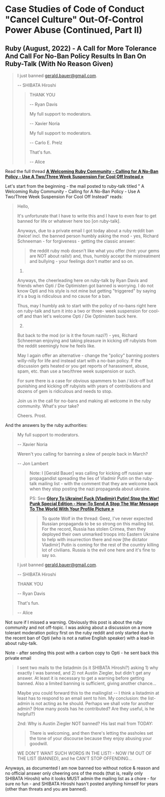 # Case Studies of Code of Conduct "Cancel Culture" Out-Of-Control Power Abuse (Continued, Part II)


## Ruby (August, 2022) -  A Call for More Tolerance And Call For No-Ban Policy Results In Ban On Ruby-Talk (With No Reason Given)

>  I just banned gerald.bauer@gmail.com.
>
>  -- SHIBATA Hiroshi
>
>> THANK YOU
>> 
>>  -- Ryan Davis
>>
>>
>> My full support to moderators.
>>
>> -- Xavier Noria
>> 
>> My full support to moderators.
>>
>>  -- Carlo E. Prelz
>>
>>  That's fun.
>>
>>  -- Alice


Read the full thread [**A Welcoming Ruby Community - Calling for A No-Ban Policy - Use A Two/Three Week Suspension For Cool Off Instead  »**](https://rubytalk.org/t/a-welcoming-ruby-community-calling-for-a-no-ban-policy-use-a-two-three-week-suspension-for-cool-off-instead/76032)

Let's start from the beginning - the mail posted to ruby-talk
titled "
A Welcoming Ruby Community - Calling for A No-Ban Policy - Use A Two/Three Week Suspension For Cool Off Instead"
reads:

> Hello,
>
>  It's unfortunate that I have to write this and I have to even fear
>  to get banned for life or whatever here too [on ruby-talk].
>
>  Anyways, due to a private email I got today about a ruby reddit ban
>  (twice! incl. the banned person humbly 
>  asking the mod - yes, Richard Schneeman - for forgiveness - getting the classic answer:
>
>> the reddit ruby mob doesn't like what you offer (hint: your gems are NOT about rails!)
>> and, thus, humbly accept the mistreatment and bullying -
>> your feelings don't matter and so on.
>
> 1)
>   Anyways, the cheerleading here on ruby-talk by Ryan Davis and friends
>  when Opti / Die Optimisten got banned is worrying.
>   I do not know Opti and his style is not mine
>  but getting "triggered" by saying it's a bug is ridiculous and no
> cause for a ban.
>
>  Thus, may I humbly ask to start with the policy of no-bans right
> here on ruby-talk
>  and turn it into a two or three- week suspension for cool-off
> and than let's welcome Opti / Die Optimisten back here.
>
> 2)
>
>  But back to the mod (or is it the forum nazi?) - yes, Richard Schneeman
>  enjoying and taking pleasure in kicking off rubyists from the reddit
>  seemingly how he feels like.
>
>   May I again offer an alternative - change the "policy" banning
> posters willy-nilly for life and instead start with a no-ban policy.
>  If the discussion gets heated or you get reports of harassment,
> abuse, spam, etc. than use a two/three week suspension or such.
>
>   For sure there is a case for obvious spammers to ban / kick-off but
>  punishing and kicking off rubyists with years of contributions and
>   dozens of gem is ridiculous and needs to stop.
>
>   Join us in the call for no-bans and making all welcome in
>  the ruby community. What's your take?
>
>  Cheers. Prost.


And the answers by the ruby authorities:

>  My full support to moderators.
>
> -- Xavier Noria
>
>
>
> Weren't you calling for banning a slew of people back in March?
>
> --  Jon Lambert
>>  
>>  Note:  I [Gerald Bauer] was calling for kicking off russian war propagandist spreading the lies of Vladmir Putin
>>  on the ruby-talk mailing list - with the comment that they are welcome back  
>>  when they stop posting the nazi propaganda about ukraine. 
>>   
>>  PS: See [**Glory To Ukraine! Fuck (Vladimir) Putin! Stop the War! Punk Special Edition - How-To Send A Stop The War Message To The World With Your Profile Picture »**](https://rubytalk.org/t/glory-to-ukraine-fuck-vladimir-putin-stop-the-war-punk-special-edition-how-to-send-a-stop-the-war-message-to-the-world-with-your-profile-picture/75833) 
>>>  
>>>  To quote Wolf in the thread:
>>>    Geez, I've never expected Russian propaganda to be so strong on this
mailing list. For the record, Russia has stolen Crimea, then they
deployed their own unmarked troops into Eastern Ukraine to help with
insurrection there and now [the dictator Vladimir] Putin is coming for the rest of the country
killing lot of civilians. Russia is the evil one here and it's fine to say so.
>
>
>  
> I just banned gerald.bauer@gmail.com.
>
> -- SHIBATA Hiroshi
>
> THANK YOU
>
> -- Ryan Davis
>
>
> That's fun.
>
> -- Alice

Not sure if I missed a warning.  Obviously this post is about the ruby community and not off-topic.
I was asking about a discussion on a more tolerant moderation policy
first on the ruby reddit and only started due to the recent ban of Opti (who is not a native English speaker) 
with a lead-in about ruby-talk.  




Note - after sending this post with a carbon copy to Opti - he sent back this private email 

> I sent two mails to the listadmin (is it SHIBATA Hiroshi?) asking 1)
> why exactly I was banned,
> and 2) not Austin Ziegler, but didn't get any answer.
>  At least it is
> necessary to get a warning before getting banned.
>  Also a limited banning
> is sufficient, giving another chance...
>
> Maybe you could forward this to the mailinglist --  I think a
> listadmin at least has to respond to an email sent to him.
>  My conclusion: the list-admin is not acting as he should.
>   Perhaps we shall vote for another admin? (How many posts has he contributed? Are they
useful, is he helpful?)  
>
> 2nd: Why is Austin Ziegler NOT banned?
> His last mail from TODAY:
>
>> There is welcoming, and then there's letting the assholes
>> set the tone of your discourse because they enjoy abusing your goodwill.
>
> WE DON'T WANT SUCH WORDS IN THE LIST! - NOW I'M OUT OF THE LIST
> (BANNED), and he CAN'T STOP OFFENDING...


Anyways,  as documented I am now banned too without notice & reason and no official answer only cheering ons of the mods (that is, really only SHIBATA Hiroshi)  who it looks MUST admin the mailing list as a chore - for sure no fun - and SHIBATA Hiroshi hasn't posted anything himself for years (other than threats and you are banned).   

